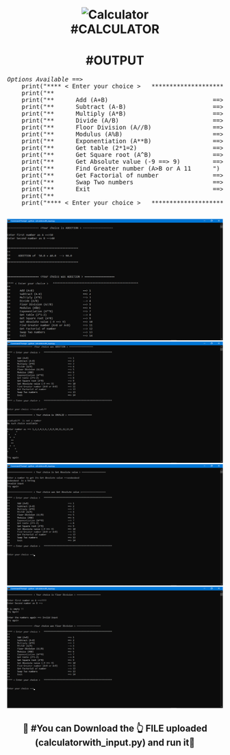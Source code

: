 <h1 align="center">
  <img src="https://cdn-icons-png.flaticon.com/128/891/891175.png" alt="Calculator"><br>
  #CALCULATOR<br>
 </h1>
 <h1 align="center">#OUTPUT</h1>
 <pre><h><i>Options Available ==></i></h1>
    print("**** < Enter your choice >   ******************************************************")
    print("**                              		                                                ")
    print("**      Add (A+B)                             ==> 1      ")
    print("**      Subtract (A-B)                        ==> 2      ")
    print("**      Multiply (A*B)                        ==> 3      ")
    print("**      Divide (A/B)                          ==> 4      ")
    print("**      Floor Division (A//B)                 ==> 5      ")
    print("**      Modulus (A%B)                         ==> 6      ")
    print("**      Exponentiation (A**B)                 ==> 7      ")
    print("**      Get table (2*1=2)                     ==> 8      ")
    print("**      Get Square root (A^B)                 ==> 9      ")
    print("**      Get Absolute value (-9 ==> 9)         ==> 10      ")
    print("**      Find Greater number (A>B or A<B)      ==> 11      ")
    print("**      Get Factorial of number               ==> 12      ")
    print("**      Swap Two numbers                      ==> 13      ")
    print("**      Exit                                  ==> 14      ")
    print("**                             		                                                    ")
    print("**** < Enter your choice >   ******************************************************\n\n")
 </pre>
<img src="2022-04-01 (1).png" alt="CAL1">
<img src="2022-04-01 (2).png" alt="CAL2">
<img src="2022-04-01 (3).png" alt="CAL3">   
<img src="2022-04-01 (4).png" alt="CAL4">   
<h2 align="center">
 🚀 #You can Download the 👆 FILE uploaded  (calculatorwith_input.py) and run it🚀
 </h2>
